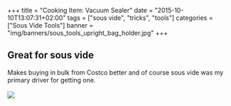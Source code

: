 +++
title = "Cooking Item: Vacuum Sealer"
date = "2015-10-10T13:07:31+02:00"
tags = ["sous vide", "tricks", "tools"]
categories = ["Sous Vide Tools"]
banner = "img/banners/sous_tools_upright_bag_holder.jpg"
+++

## Great for sous vide

Makes buying in bulk from Costco better and of course sous vide was my primary driver for getting one.      
<br>
![](/cook/img/banners/sous_tools_upright_bag_holder.jpg)
